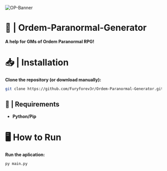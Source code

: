 ![OP-Banner](https://pbs.twimg.com/media/FdxJafjWABwAlWp?format=jpg&name=4096x4096)
# 🎲 | Ordem-Paranormal-Generator
**A help for GMs of Ordem Paranormal RPG!**
# 📥 | Installation
**Clone the repository (or download manually):**
```bash
git clone https://github.com/Furyforev3r/Ordem-Paranormal-Generator.git
```
## 📁 | Requirements
+ **Python/Pip**
# 🖥️ How to Run
**Run the aplication:**
```bash
py main.py
```
